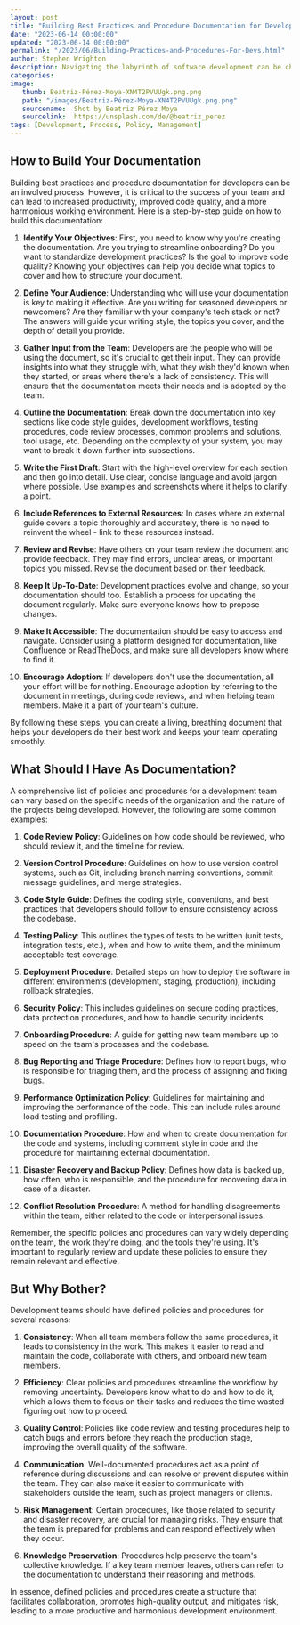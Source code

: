 ```yaml
---
layout: post
title: "Building Best Practices and Procedure Documentation for Developers"
date: "2023-06-14 00:00:00"
updated: "2023-06-14 00:00:00"
permalink: "/2023/06/Building-Practices-and-Procedures-For-Devs.html"
author: Stephen Wrighton
description: Navigating the labyrinth of software development can be challenging without a clear roadmap, making the availability of best practices and procedural documentation critical for every developer. Whether you're a team leader striving to streamline your workflow, or a new developer seeking to understand the ropes, these guidelines serve as invaluable tools.
categories:
image:
   thumb: Beatriz-Pérez-Moya-XN4T2PVUUgk.png.png
   path: "/images/Beatriz-Pérez-Moya-XN4T2PVUUgk.png.png"
   sourcename:  Shot by Beatriz Pérez Moya
   sourcelink:  https://unsplash.com/de/@beatriz_perez
tags: [Development, Process, Policy, Management]
---  
```


## How to Build Your Documentation ##
Building best practices and procedure documentation for developers can be an involved process. However, it is critical to the success of your team and can lead to increased productivity, improved code quality, and a more harmonious working environment. Here is a step-by-step guide on how to build this documentation:

1. **Identify Your Objectives**: First, you need to know why you're creating the documentation. Are you trying to streamline onboarding? Do you want to standardize development practices? Is the goal to improve code quality? Knowing your objectives can help you decide what topics to cover and how to structure your document.

2. **Define Your Audience**: Understanding who will use your documentation is key to making it effective. Are you writing for seasoned developers or newcomers? Are they familiar with your company's tech stack or not? The answers will guide your writing style, the topics you cover, and the depth of detail you provide.

3. **Gather Input from the Team**: Developers are the people who will be using the document, so it's crucial to get their input. They can provide insights into what they struggle with, what they wish they'd known when they started, or areas where there's a lack of consistency. This will ensure that the documentation meets their needs and is adopted by the team.

4. **Outline the Documentation**: Break down the documentation into key sections like code style guides, development workflows, testing procedures, code review processes, common problems and solutions, tool usage, etc. Depending on the complexity of your system, you may want to break it down further into subsections.

5. **Write the First Draft**: Start with the high-level overview for each section and then go into detail. Use clear, concise language and avoid jargon where possible. Use examples and screenshots where it helps to clarify a point.

6. **Include References to External Resources**: In cases where an external guide covers a topic thoroughly and accurately, there is no need to reinvent the wheel - link to these resources instead.

7. **Review and Revise**: Have others on your team review the document and provide feedback. They may find errors, unclear areas, or important topics you missed. Revise the document based on their feedback.

8. **Keep It Up-To-Date**: Development practices evolve and change, so your documentation should too. Establish a process for updating the document regularly. Make sure everyone knows how to propose changes.

9. **Make It Accessible**: The documentation should be easy to access and navigate. Consider using a platform designed for documentation, like Confluence or ReadTheDocs, and make sure all developers know where to find it.

10. **Encourage Adoption**: If developers don't use the documentation, all your effort will be for nothing. Encourage adoption by referring to the document in meetings, during code reviews, and when helping team members. Make it a part of your team's culture.

By following these steps, you can create a living, breathing document that helps your developers do their best work and keeps your team operating smoothly.

## What Should I Have As Documentation? ##
A comprehensive list of policies and procedures for a development team can vary based on the specific needs of the organization and the nature of the projects being developed. However, the following are some common examples:

1. **Code Review Policy**: Guidelines on how code should be reviewed, who should review it, and the timeline for review.

2. **Version Control Procedure**: Guidelines on how to use version control systems, such as Git, including branch naming conventions, commit message guidelines, and merge strategies.

3. **Code Style Guide**: Defines the coding style, conventions, and best practices that developers should follow to ensure consistency across the codebase.

4. **Testing Policy**: This outlines the types of tests to be written (unit tests, integration tests, etc.), when and how to write them, and the minimum acceptable test coverage.

5. **Deployment Procedure**: Detailed steps on how to deploy the software in different environments (development, staging, production), including rollback strategies.

6. **Security Policy**: This includes guidelines on secure coding practices, data protection procedures, and how to handle security incidents.

7. **Onboarding Procedure**: A guide for getting new team members up to speed on the team's processes and the codebase.

8. **Bug Reporting and Triage Procedure**: Defines how to report bugs, who is responsible for triaging them, and the process of assigning and fixing bugs.

9. **Performance Optimization Policy**: Guidelines for maintaining and improving the performance of the code. This can include rules around load testing and profiling.

10. **Documentation Procedure**: How and when to create documentation for the code and systems, including comment style in code and the procedure for maintaining external documentation.

11. **Disaster Recovery and Backup Policy**: Defines how data is backed up, how often, who is responsible, and the procedure for recovering data in case of a disaster.

12. **Conflict Resolution Procedure**: A method for handling disagreements within the team, either related to the code or interpersonal issues.

Remember, the specific policies and procedures can vary widely depending on the team, the work they're doing, and the tools they're using. It's important to regularly review and update these policies to ensure they remain relevant and effective.


## But Why Bother? ##
Development teams should have defined policies and procedures for several reasons:

1. **Consistency**: When all team members follow the same procedures, it leads to consistency in the work. This makes it easier to read and maintain the code, collaborate with others, and onboard new team members.

2. **Efficiency**: Clear policies and procedures streamline the workflow by removing uncertainty. Developers know what to do and how to do it, which allows them to focus on their tasks and reduces the time wasted figuring out how to proceed.

3. **Quality Control**: Policies like code review and testing procedures help to catch bugs and errors before they reach the production stage, improving the overall quality of the software.

4. **Communication**: Well-documented procedures act as a point of reference during discussions and can resolve or prevent disputes within the team. They can also make it easier to communicate with stakeholders outside the team, such as project managers or clients.

5. **Risk Management**: Certain procedures, like those related to security and disaster recovery, are crucial for managing risks. They ensure that the team is prepared for problems and can respond effectively when they occur.

6. **Knowledge Preservation**: Procedures help preserve the team's collective knowledge. If a key team member leaves, others can refer to the documentation to understand their reasoning and methods.

In essence, defined policies and procedures create a structure that facilitates collaboration, promotes high-quality output, and mitigates risk, leading to a more productive and harmonious development environment.